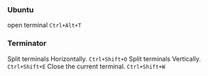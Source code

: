 ### Ubuntu
open terminal `Ctrl+Alt+T`


### Terminator
Split terminals Horizontally.	`Ctrl+Shift+O`
Split terminals Vertically.	`Ctrl+Shift+E`
Close the current terminal. `Ctrl+Shift+W`

